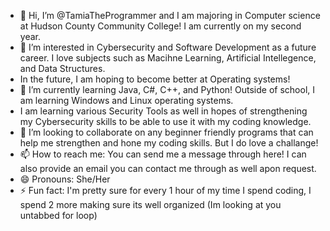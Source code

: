 - 👋 Hi, I’m @TamiaTheProgrammer and I am majoring in Computer science at Hudson County Community College! I am currently on my second year.
- 👀 I’m interested in Cybersecurity and Software Development as a future career. I love subjects such as Macihne Learning, Artificial Intellegence, and Data Structures.
- In the future, I am hoping to become better at Operating systems!
- 🌱 I’m currently learning Java, C#, C++, and Python! Outside of school, I am learning Windows and Linux operating systems.
- I am learning various Security Tools as well in hopes of strengthening my Cybersecurity skills to be able to use it with my coding knowledge.
- 💞️ I’m looking to collaborate on any beginner friendly programs that can help me strengthen and hone my coding skills. But I do love a challange!
- 📫 How to reach me: You can send me a message through here! I can also provide an email you can contact me through as well apon request.
- 😄 Pronouns: She/Her
- ⚡ Fun fact: I'm pretty sure for every 1 hour of my time I spend coding, I spend 2 more making sure its well organized (Im looking at you untabbed for loop)
